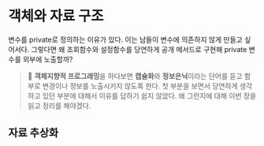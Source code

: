 # 객체와 자료 구조
변수를 private로 정의하는 이유가 있다. 이는 남들이 변수에 의존하지 않게 만들고 싶어서다. 그렇다면 왜 조회함수와 설정함수를 당연하게 공개 메서드로 구현해 private 변수를 외부에 노출할까?

>🤔 **객체지향적 프로그래밍**을 하다보면 **캡슐화**와 **정보은닉**이라는 단어를 듣고 함부로 변경이나 정보를 노출시키지 않도록 한다. 첫 부분을 보면서 당연하게 생각하고 있던 부분에 대해서 이유를 답하기 쉽지 않았다. 왜 그런지에 대해 이번 장을 읽고 정리를 해야겠다.

## 자료 추상화
